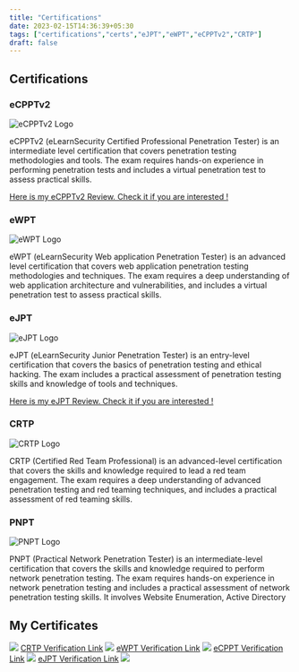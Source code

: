 ```yaml
---
title: "Certifications"
date: 2023-02-15T14:36:39+05:30
tags: ["certifications","certs","eJPT","eWPT","eCPPTv2","CRTP"]
draft: false
---
```


## Certifications

### eCPPTv2

![eCPPTv2 Logo](/Images/ecpptv2_logo.jpeg)

eCPPTv2 (eLearnSecurity Certified Professional Penetration Tester) is an intermediate level certification that covers penetration testing methodologies and tools. The exam requires hands-on experience in performing penetration tests and includes a virtual penetration test to assess practical skills.


[Here is my eCPPTv2 Review. Check it if you are interested !](https://lalithkumar010.com/blog/ecpptv2_review/)

### eWPT

![eWPT Logo](/Images/ewptv1_logo.jpeg)

eWPT (eLearnSecurity Web application Penetration Tester) is an advanced level certification that covers web application penetration testing methodologies and techniques. The exam requires a deep understanding of web application architecture and vulnerabilities, and includes a virtual penetration test to assess practical skills.

### eJPT

![eJPT Logo](/Images/ejptv1_logo.jpeg)

eJPT (eLearnSecurity Junior Penetration Tester) is an entry-level certification that covers the basics of penetration testing and ethical hacking. The exam includes a practical assessment of penetration testing skills and knowledge of tools and techniques.

[Here is my eJPT Review. Check it if you are interested !](https://lalithkumar010.com/blog/ejpt_review/)

### CRTP

![CRTP Logo](/Images/crtp_logo.jpeg)


CRTP (Certified Red Team Professional) is an advanced-level certification that covers the skills and knowledge required to lead a red team engagement. The exam requires a deep understanding of advanced penetration testing and red teaming techniques, and includes a practical assessment of red teaming skills.

### PNPT

![PNPT Logo](/Images/pnpt_logo.jpeg)

PNPT (Practical Network Penetration Tester) is an intermediate-level certification that covers the skills and knowledge required to perform network penetration testing. The exam requires hands-on experience in network penetration testing and includes a practical assessment of network penetration testing skills. It involves Website Enumeration, Active Directory 


##  My Certificates

![](/Images/pnpt_cert.png)
[CRTP Verification Link](https://api.accredible.com/v1/auth/invite?code=272f48ba7333920129d4&credential_id=031af8de-c0e8-4a59-923f-0ff70cd4b9cd&url=https%3A%2F%2Fwww.credential.net%2F031af8de-c0e8-4a59-923f-0ff70cd4b9cd&ident=16814ab3a81e5d462c0af928a632f605c721f096)
![](/Images/CRTP_cert.png)
[eWPT Verification Link](https://www.elearnsecurity.com/certification/verify?c=f2425819-ea25-4a19-9f1c-96943ba723b4)
![](/Images/ewpt_cert.png)
[eCPPT Verification Link](https://www.elearnsecurity.com/certification/verify?c=f2425819-ea25-4a19-9f1c-96943ba723b4)
![](/Images/ecppt_cert.png)
[eJPT Verification Link](https://www.elearnsecurity.com/certification/verify?c=e48e10d5-3a7b-4781-af78-0fb2bccd1ab3)
![](/Images/eJPT_cert.png)
